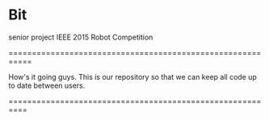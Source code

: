 # Bit
senior project IEEE 2015 Robot Competition

===========================================================

How's it going guys. This is our repository so that we can keep all code up to date between users.

==========================================================
